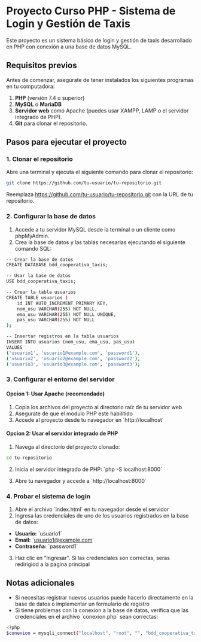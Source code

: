 # Proyecto Curso PHP - Sistema de Login y Gestión de Taxis

Este proyecto es un sistema básico de login y gestión de taxis desarrollado en PHP con conexión a una base de datos MySQL.

## Requisitos previos

Antes de comenzar, asegúrate de tener instalados los siguientes programas en tu computadora:

1. **PHP** (versión 7.4 o superior)
2. **MySQL** o **MariaDB**
3. **Servidor web** como Apache (puedes usar XAMPP, LAMP o el servidor integrado de PHP).
4. **Git** para clonar el repositorio.

## Pasos para ejecutar el proyecto

### 1. Clonar el repositorio

Abre una terminal y ejecuta el siguiente comando para clonar el repositorio:

```bash
git clone https://github.com/tu-usuario/tu-repositorio.git
```
Reemplaza https://github.com/tu-usuario/tu-repositorio.git con la URL de tu repositorio.

### 2. Configurar la base de datos
1. Accede a tu servidor MySQL desde la terminal o un cliente como phpMyAdmin.
2. Crea la base de datos y las tablas necesarias ejecutando el siguiente comando SQL:

```bash
-- Crear la base de datos
CREATE DATABASE bdd_cooperativa_taxis;

-- Usar la base de datos
USE bdd_cooperativa_taxis;

-- Crear la tabla usuarios
CREATE TABLE usuarios (
    id INT AUTO_INCREMENT PRIMARY KEY,
    nom_usu VARCHAR(255) NOT NULL,
    ema_usu VARCHAR(255) NOT NULL UNIQUE,
    pas_usu VARCHAR(255) NOT NULL
);

-- Insertar registros en la tabla usuarios
INSERT INTO usuarios (nom_usu, ema_usu, pas_usu) 
VALUES 
('usuario1', 'usuario1@example.com', 'password1'),
('usuario2', 'usuario2@example.com', 'password2'),
('usuario3', 'usuario3@example.com', 'password3');
```
### 3. Configurar el entorno del servidor
#### Opcion 1: Usar Apache (recomendado)
1. Copia los archivos del proyecto al directorio raíz de tu servidor web
2. Asegurate de que el modulo PHP este habilitido
3. Accede al proyecto desde tu navegador en ´http://localhost´
#### Opcion 2: Usar el servidor integrado de PHP
1. Navega al directorio del proyecto clonado: 
```bash 
cd tu-repositorio
```
2. Inicia el servidor integrado de PHP: ´php -S localhost:8000´

3. Abre tu navegador y accede a ´http://localhost:8000´

### 4. Probar el sistema de login
1. Abre el archivo ´index.html´ en tu navegador desde el servidor
2. Ingresa las credenciales de uno de los usuarios registrados en la base de datos:
- **Usuario:** ´usuario1´
- **Email:** ´usuario1@example.com´
- **Contraseña:** ´password1´
3. Haz clic en "Ingresar". Si las credenciales son correctas, seras redirigiod a la pagina principal

## Notas adicionales
- Si necesitas registrar nuevos usuarios puede hacerlo directamente en la base de datos o implementar un formulario de registro
- Si tiene problemas con la conexion a la base de datos, verifica que las credenciales en el archivo ´conexion.php´ sean correctas:
```bash 
<?php
$conexion = mysqli_connect("localhost", "root", "", "bdd_cooperativa_taxis");
```